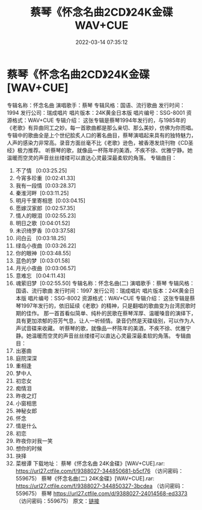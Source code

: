 ﻿---
title: 蔡琴《怀念名曲2CD》24K金碟WAV+CUE
date: 2022-03-14 07:35:12
categories: WAV车载音乐、镜像
tags: 华语中文
---
# 蔡琴《怀念名曲2CD》24K金碟[WAV+CUE]

专辑名称：怀念名曲
演唱歌手：蔡琴
专辑风格：国语、流行歌曲
发行时间：1994
发行公司：瑞成唱片
唱片版本：24K黄金日本版
唱片编号：SSG-8001
资源格式：WAV+CUE
专辑介绍：
这张专辑是蔡琴1994年发行的，与1985年的《老歌》有异曲同工之妙。每一首歌曲都是那么亲切、那么美妙，仿佛为你而唱。
专辑中的歌曲全是上个世纪脍炙人口的著名曲目，蔡琴演唱起来具有的独特魅力，人声的感染力非常高。录音方面丝毫不比《老歌》逊色，被香港发烧刊物《CD圣经》极力推荐。
听蔡琴的歌，就像品一杯陈年的美酒，不疾不徐、优雅宁静。她温暖而空灵的声音丝丝缕缕可以直达心灵最深最柔软的角落。
专辑曲目：
01. 不了情   [0:03:25.25]
02. 今宵多珍重  [0:02:41.33]
03. 我有一段情  [0:03:28.37]
04. 秦淮河畔  [0:03:11.25]
05. 明月千里寄相思  [0:03:04.15]
06. 愿嫁汉家郎  [0:02:57.35]
07. 情人的眼泪  [0:02:55.23]
08. 明日之歌  [0:04:01.52]
09. 未识绮罗香  [0:03:37.58]
10. 问白云   [0:03:18.25]
11. 绿岛小夜曲  [0:03:26.22]
12. 你的眼神  [0:03:48.55]
13. 蓝色的梦  [0:03:01.58]
14. 月光小夜曲  [0:03:06.57]
15. 意难忘   [0:04:11.43]
16. 魂萦旧梦  [0:02:55.50]
专辑名称：怀念名曲(二)
演唱歌手：蔡琴
专辑风格：国语、流行歌曲
发行时间：1997
发行公司：瑞成唱片
唱片版本：24K黄金日本版
唱片编号：SSG-8002
资源格式：WAV+CUE
专辑介绍：
这张专辑是蔡琴1997年发行的，依旧延续《老歌》的精神，只是翻唱的歌曲变为台湾民歌时期的佳作。
那一首首看似简单、纯朴的民歌在蔡琴浑厚、温暖嗓音的演绎下，具有更加浓郁的芬芳气息，让人一听倾情。录音仍然是天碟级别，可以作为人声试音碟来收藏。
听蔡琴的歌，就像品一杯陈年的美酒，不疾不徐、优雅宁静。她温暖而空灵的声音丝丝缕缕可以直达心灵最深最柔软的角落。
专辑曲目：
01. 出塞曲
02. 庭院深深
03. 重相逢
04. 梦中人
05. 初恋女
06. 痴情泪
07. 昨夜之灯
08. 小窗相思
09. 神秘女郎
10. 怀念
11. 情是什么
12. 初恋
13. 昨夜你对我一笑
14. 想你的时候
15. 抉择
16. 菜根谭
下载地址：
蔡琴《怀念名曲 24K金碟》[WAV+CUE].rar: https://url27.ctfile.com/f/9388027-344850681-b5cf76
（访问密码：559675）
蔡琴《怀念名曲(二) 24K金碟》[WAV+CUE].rar: https://url27.ctfile.com/f/9388027-344850327-3bcdea
（访问密码：559675）
蔡琴
https://url27.ctfile.com/d/9388027-24014568-ed3373
（访问密码：559675）
原文：[链接](https://blog.sina.com.cn/s/blog_1647c7e7601030w6n.html)